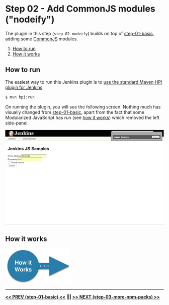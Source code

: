 # Step 02 - Add CommonJS modules ("nodeify")
The plugin in this step (`step-02-nodeify`) builds on top of <a href="../../../tree/master/step-01-basic">step-01-basic</a>,
adding some [CommonJS] modules.

<p>
<ol>
    <li><a href="#how-to-run">How to run</a><br/>
    <li><a href="HOW-IT-WORKS.md">How it works</a><br/>
</ol>    
</p>

## How to run
The easiest way to run this Jenkins plugin is to [use the standard Maven HPI plugin for Jenkins](https://wiki.jenkins-ci.org/display/JENKINS/Plugin+tutorial#Plugintutorial-DebuggingaPlugin).

```sh
$ mvn hpi:run
```

On running the plugin, you will see the following screen. Nothing much has visually changed from
<a href="../../../tree/master/step-01-basic">step-01-basic</a>, apart from the fact that some Modularized
JavaScript has run (see <a href="HOW-IT-WORKS.md">how it works</a>) which removed the left side-panel.  

![root action page](img/root-action-page.png)

## How it works

<a href="HOW-IT-WORKS.md"><img src="../img/how-it-works.png" /></a>

<hr/>
<b><a href="../../../tree/master/step-01-basic">&lt;&lt; PREV (step-01-basic) &lt;&lt;</a>  |||  <a href="../../../tree/master/step-03-more-npm-packs">&gt;&gt; NEXT (step-03-more-npm-packs) &gt;&gt;</a></b>

[Node.js]: https://nodejs.org
[Gulp]: https://github.com/gulpjs/gulp
[jenkins-js-builder]: https://github.com/jenkinsci/js-builder
[jenkins-js-modules]: https://github.com/jenkinsci/js-modules
[CommonJS]: http://www.commonjs.org/
[jquery-detached]: https://github.com/tfennelly/jquery-detached
[Browserify]: http://browserify.org/
[bundle]: https://github.com/jenkinsci/js-modules/blob/master/FAQs.md#what-is-the-difference-between-a-module-and-a-bundle
